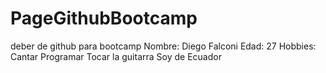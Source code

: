 # PageGithubBootcamp
deber de github para bootcamp
Nombre: Diego Falconi
Edad: 27
Hobbies:
Cantar
Programar
Tocar la guitarra
Soy de Ecuador
